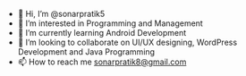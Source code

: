- 👋 Hi, I’m @sonarpratik5
- 👀 I’m interested in Programming and Management
- 🌱 I’m currently learning Android Development
- 💞️ I’m looking to collaborate on UI/UX designing, WordPress Development and Java Programming
- 📫 How to reach me sonarpratik8@gmail.com

<!---
sonarpratik5/sonarpratik5 is a ✨ special ✨ repository because its `README.md` (this file) appears on your GitHub profile.
You can click the Preview link to take a look at your changes.
--->
